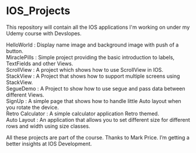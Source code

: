 # IOS_Projects
This repository will contain all the IOS applications I'm working on under my Udemy course with Devslopes.<br/>

HelloWorld : Display name image and background image with push of a button.<br/>
MiraclePills : Simple project providing the basic introduction to labels, TextFields and other Views.<br/>
ScrollView : A project which shows how to use ScrollView in IOS.<br/>
StackView : A Project that shows how to support multiple screens using StackView.<br/>
SegueDemo : A Project to show how to use segue and pass data between different Views.<br/>
SignUp : A simple page that shows how to handle little Auto layout when you rotate the device.<br/>
Retro Calculator : A simple calculator application Retro themed.<br/>
Auto Layout : An application that allows you to set different size for different rows and width using size classes.<br/>


All these projects are part of the course. Thanks to Mark Price. I’m getting a better insights at IOS Development.<br/>
